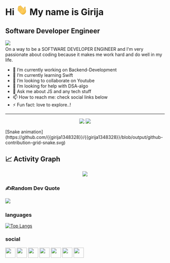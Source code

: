 Hi <img src="https://raw.githubusercontent.com/ABSphreak/ABSphreak/master/gifs/Hi.gif" width="35"> My name is Girija
===========================

Software Developer Engineer
---------------------------
![](https://komarev.com/ghpvc/?username=girija1348328-01&color=brightgreen&style=flat) \
On a way to be a SOFTWARE DEVELOPER ENGINEER and I'm very passionate about coding because it makes me work hard and do well in my life.

- 🔭 I’m currently working on Backend-Development
- 🌱 I’m currently learning Swift
- 👯 I’m looking to collaborate on Youtube
- 🤔 I’m looking for help with DSA-algo
- 💬 Ask me about JS and any tech stuff
- 📫 How to reach me: check social links below
- ⚡ Fun fact: love to explore..!

<hr>
<p align="center">
  <img width="400px" src="https://github-readme-stats.vercel.app/api?username=girija1348328&count_private=true&show_icons=true&theme=material-palenight&hide_border=true&bg_color=1F222E" />
  <img width="400px" src="https://github-readme-streak-stats.herokuapp.com?user=girija1348328&theme=material-palenight&hide_border=true&fire=C77800&ring=7C2AE8&background=1F222E" />
</p>
[Snake animation](https://github.com/{{girija1348328}}/{{girija1348328}}/blob/output/github-contribution-grid-snake.svg)


## 📈 Activity Graph
<p align="center">
	<img src="https://activity-graph.herokuapp.com/graph?username=girija1348328&theme=minimal"/>
</p>

### ✍️Random Dev Quote
![](https://quotes-github-readme.vercel.app/api?type=horizontal&theme=vue)

### languages
[![Top Langs](https://github-readme-stats.vercel.app/api/top-langs/?username=girija1348328&layout=compact)](https://github.com/girija1348328/github-readme-stats)


### social

<p align="left"> <a href="https://www.codepen.io/girija1348328" target="_blank" rel="noreferrer"><img src="https://raw.githubusercontent.com/danielcranney/readme-generator/main/public/icons/socials/codepen.svg" width="32" height="32" /></a> <a href="https://discord.com/users/Girijaaa#2278" target="_blank" rel="noreferrer"><img src="https://raw.githubusercontent.com/danielcranney/readme-generator/main/public/icons/socials/discord.svg" width="32" height="32" /></a> <a href="https://www.facebook.com/girijasankarmohanta.mohanta" target="_blank" rel="noreferrer"><img src="https://raw.githubusercontent.com/danielcranney/readme-generator/main/public/icons/socials/facebook.svg" width="32" height="32" /></a> <a href="https://www.github.com/girija1348328" target="_blank" rel="noreferrer"><img src="https://raw.githubusercontent.com/danielcranney/readme-generator/main/public/icons/socials/github.svg" width="32" height="32" /></a> <a href="https://www.instagram.com/starky_z_/" target="_blank" rel="noreferrer"><img src="https://raw.githubusercontent.com/danielcranney/readme-generator/main/public/icons/socials/instagram.svg" width="32" height="32" /></a> <a href="https://www.linkedin.com/in/girija-sankar-mohanta-5851bb1a0/" target="_blank" rel="noreferrer"><img src="https://raw.githubusercontent.com/danielcranney/readme-generator/main/public/icons/socials/linkedin.svg" width="32" height="32" /></a> <a href="https://www.twitter.com/GirijaS09021329" target="_blank" rel="noreferrer"><img src="https://raw.githubusercontent.com/danielcranney/readme-generator/main/public/icons/socials/twitter.svg" width="32" height="32" /></a></p>

